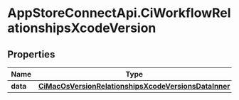 # AppStoreConnectApi.CiWorkflowRelationshipsXcodeVersion

## Properties

Name | Type | Description | Notes
------------ | ------------- | ------------- | -------------
**data** | [**CiMacOsVersionRelationshipsXcodeVersionsDataInner**](CiMacOsVersionRelationshipsXcodeVersionsDataInner.md) |  | [optional] 


